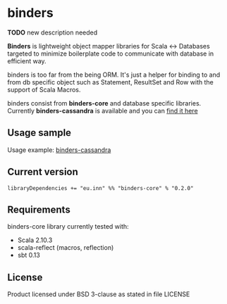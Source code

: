 # binders

**TODO**
new description needed

**Binders** is lightweight object mapper libraries for Scala <-> Databases targeted to minimize boilerplate code to communicate with database in efficient way.

binders is too far from the being ORM. It's just a helper for binding to and from db specific object such as Statement, ResultSet and Row with the support of Scala Macros.

binders consist from **binders-core** and database specific libraries. Currently **binders-cassandra** is available and you can [find it here](https://github.com/InnovaCo/binders-cassandra)

## Usage sample

Usage example: [binders-cassandra](https://github.com/InnovaCo/binders-cassandra)

## Current version

    libraryDependencies += "eu.inn" %% "binders-core" % "0.2.0"

## Requirements

binders-core library currently tested with:

* Scala 2.10.3
* scala-reflect (macros, reflection)
* sbt 0.13

## License

Product licensed under BSD 3-clause as stated in file LICENSE
